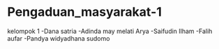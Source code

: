 # Pengaduan_masyarakat-1
kelompok 1
-Dana satria
-Adinda may melati Arya
-Saifudin Ilham
-Falih aufar 
-Pandya widyadhana sudomo
